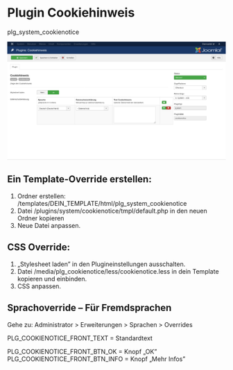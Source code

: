 # Plugin Cookiehinweis
plg_system_cookienotice

![Screenshot](/docs/images/screenshot.png?raw=true "Screenshot")

## Ein Template-Override erstellen:

1. Ordner erstellen: /templates/DEIN_TEMPLATE/html/plg_system_cookienotice
2. Datei /plugins/system/cookienotice/tmpl/default.php in den neuen Ordner kopieren
3. Neue Datei anpassen.

## CSS Override:

1. „Stylesheet laden” in den Plugineinstellungen ausschalten.
2. Datei /media/plg_cookienotice/less/cookienotice.less in dein Template kopieren und einbinden.
3. CSS anpassen.

## Sprachoverride – Für Fremdsprachen

Gehe zu: Administrator > Erweiterungen > Sprachen > Overrides

PLG_COOKIENOTICE_FRONT_TEXT = Standardtext

PLG_COOKIENOTICE_FRONT_BTN_OK = Knopf „OK”
PLG_COOKIENOTICE_FRONT_BTN_INFO = Knopf „Mehr Infos”
